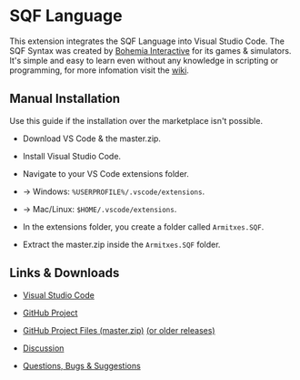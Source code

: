 # SQF Language

This extension integrates the SQF Language into Visual Studio Code.
The SQF Syntax was created by [Bohemia Interactive](https://www.bistudio.com/) for its games & simulators.
It's simple and easy to learn even without any knowledge in scripting or programming, for more infomation visit the [wiki](https://community.bistudio.com/wiki/Scripting_Commands_by_Functionality).



## Manual Installation

Use this guide if the installation over the marketplace isn't possible.
* Download VS Code & the master.zip.
* Install Visual Studio Code.
* Navigate to your VS Code extensions folder.
* -> Windows: `%USERPROFILE%/.vscode/extensions`.
* -> Mac/Linux: `$HOME/.vscode/extensions`.

* In the extensions folder, you create a folder called `Armitxes.SQF`.
* Extract the master.zip inside the `Armitxes.SQF` folder.



## Links & Downloads

* [Visual Studio Code](https://code.visualstudio.com/)

* [GitHub Project](https://github.com/Armitxes/VSCode_SQF)
* [GitHub Project Files (master.zip)](https://github.com/Armitxes/VSCode_SQF/archive/master.zip) [(or older releases)](https://github.com/Armitxes/VSCode_SQF/releases)

* [Discussion](https://forums.bistudio.com/topic/182917-vs-code-sqf-visual-studio-code-sqf-language-release-arma-3-arma-2/)
* [Questions, Bugs & Suggestions](https://github.com/Armitxes/VSCode_SQF/issues)